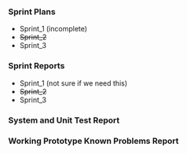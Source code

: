 ### Sprint Plans
- Sprint_1 (incomplete)
- ~~Sprint_2~~
- Sprint_3

### Sprint Reports
- Sprint_1 (not sure if we need this)
- ~~Sprint_2~~
- Sprint_3

### System and Unit Test Report 

### Working Prototype Known Problems Report 
